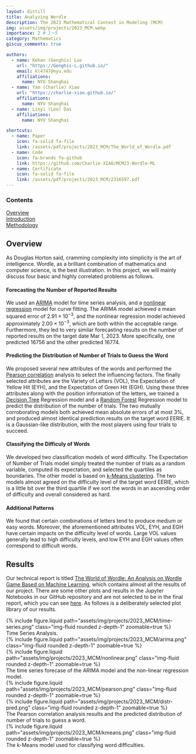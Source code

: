 ```yaml
---
layout: distill
title: Analyzing Wordle
description: The 2023 Mathematical Contest in Modeling (MCM)
img: assets/img/projects/2023_MCM.webp
importance: 2 # 1～5
category: Mathematics
giscus_comments: true

authors:
  - name: Kehan (Genghis) Luo
    url: "https://Genghis-L.github.io/"
    email: kl4747@nyu.edu
    affiliations:
      name: NYU Shanghai
  - name: Yao (Charlie) Xiao
    url: "https://charlie-xiao.github.io/"
    affiliations:
      name: NYU Shanghai
  - name: Linyi (Leo) Dai
    affiliations:
      name: NYU Shanghai

shortcuts:
  - name: Paper
    icon: fa-solid fa-file
    link: /assets/pdf/projects/2023_MCM/The_World_of_Wordle.pdf
  - name: Code
    icon: fa-brands fa-github
    link: https://github.com/Charlie-XIAO/MCM23-Wordle-ML
  - name: Certificate
    icon: fa-solid fa-file
    link: /assets/pdf/projects/2023_MCM/2316597.pdf
---
```


<d-contents>
  <nav class="l-text figcaption">
  <h3>Contents</h3>
    <div><a href="#overview">Overview</a></div>
    <div><a href="#introduction">Introduction</a></div>
    <div><a href="#methodology">Methodology</a></div>
  </nav>
</d-contents>

## Overview

As Douglas Horton said, cramming complexity into simplicity is the art of intelligence. Wordle, as a brilliant combination of mathematics and computer science, is the best illustration. In this project, we will mainly discuss four basic and highly correlated problems as follows.

#### Forecasting the Number of Reported Results

We used an [ARIMA](https://en.wikipedia.org/wiki/Autoregressive_integrated_moving_average) model for time series analysis, and a [nonlinear regression](https://en.wikipedia.org/wiki/Nonlinear_regression) model for curve fitting. The ARIMA model achieved a mean squared error of $2.91\times10^{-3}$, and the nonlinear regression model achieved approximately $2.00×10^{-3}$, which are both within the acceptable range. Furthermore, they led to very similar forecasting results on the number of reported results on the target date Mar 1, 2023. More specifically, one predicted 16756 and the other predicted 16774.

#### Predicting the Distribution of Number of Trials to Guess the Word

We proposed several new attributes of the words and performed the [Pearson correlation](https://en.wikipedia.org/wiki/Pearson_correlation_coefficient) analysis to select the influencing factors. The finally selected attributes are the Variety of Letters (VOL), the Expectation of Yellow Hit (EYH), and the Expectation of Green Hit (EGH). Using these three attributes along with the position information of the letters, we trained a [Decision Tree](https://en.wikipedia.org/wiki/Decision_tree) Regression model and a [Random Forest](https://en.wikipedia.org/wiki/Random_forest) Regression model to predict the distribution of the number of trials. The two mutually corroborating models both achieved mean absolute errors of at most 3%, and produced almost identical prediction results on the target word EERIE. It is a Gaussian-like distribution, with the most players using four trials to succeed.

#### Classifying the Difficuly of Words

We developed two classification models of word difficulty. The Expectation of Number of Trials model simply treated the number of trials as a random variable, computed its expectation, and selected the quartiles as boundaries. The other model is based on [k-Means clustering](https://en.wikipedia.org/wiki/K-means_clustering). The two models almost agreed on the difficulty level of the target word EERIE, which is a little bit over the third quartile if we sort the words in an ascending order of difficulty and overall considered as hard.

#### Additional Patterns

We found that certain combinations of letters tend to produce medium or easy words. Moreover, the aforementioned attributes VOL, EYH, and EGH have certain impacts on the difficulty level of words. Large VOL values generally lead to high difficulty levels, and low EYH and EGH values often correspond to difficult words.

## Results

Our technical report is titled [The World of Wordle: An Analysis on Wordle Game Based on Machine Learning](/assets/pdf/projects/2023_MCM/The_World_of_Wordle.pdf), which contains almost all the results of our project. There are some other plots and results in the Jupyter Notebooks in our GitHub repository and are not selected to be in the final report, which you can see [here](https://github.com/Charlie-XIAO/MCM23-Wordle-ML). As follows is a deliberately selected plot library of our results.

<div class="row mt-3">
  <div class="col-sm mt-3 mt-md-0">
    {% include figure.liquid
      path="assets/img/projects/2023_MCM/time-series.png"
      class="img-fluid rounded z-depth-1"
      zoomable=true
    %}
  </div>
</div>
<div class="caption">
  Time Series Analysis.
</div>

<div class="row mt-3">
  <div class="col-sm mt-3 mt-md-0">
    {% include figure.liquid
      path="assets/img/projects/2023_MCM/arima.png"
      class="img-fluid rounded z-depth-1"
      zoomable=true
    %}
  </div>
  <div class="col-sm mt-3 mt-md-0">
    {% include figure.liquid
      path="assets/img/projects/2023_MCM/nonlinear.png"
      class="img-fluid rounded z-depth-1"
      zoomable=true
    %}
  </div>
</div>
<div class="caption">
  The time series forecase of the ARIMA model and the non-linear regression model.
</div>

<div class="row mt-3">
  <div class="col-sm mt-3 mt-md-0">
    {% include figure.liquid
      path="assets/img/projects/2023_MCM/pearson.png"
      class="img-fluid rounded z-depth-1"
      zoomable=true
    %}
  </div>
  <div class="col-sm mt-3 mt-md-0">
    {% include figure.liquid
      path="assets/img/projects/2023_MCM/distr-pred.png"
      class="img-fluid rounded z-depth-1"
      zoomable=true
    %}
  </div>
</div>
<div class="caption">
  The Pearson correlation analysis results and the predicted distribution of number of trials to guess a word.
</div>

<div class="row mt-3">
  <div class="col-sm mt-3 mt-md-0">
    {% include figure.liquid
      path="assets/img/projects/2023_MCM/kmeans.png"
      class="img-fluid rounded z-depth-1"
      zoomable=true
    %}
  </div>
</div>
<div class="caption">
  The k-Means model used for classifying word difficulties.
</div>
